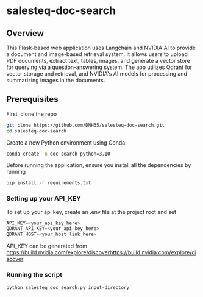 # salesteq-doc-search

## Overview

This Flask-based web application uses Langchain and NVIDIA AI to provide a document and image-based retrieval system. It allows users to upload PDF documents, extract text, tables, images, and generate a vector store for querying via a question-answering system. The app utilizes Qdrant for vector storage and retrieval, and NVIDIA's AI models for processing and summarizing images in the documents.

## Prerequisites
First, clone the repo
```bash
git clone https://github.com/DNH35/salesteq-doc-search.git
cd salesteq-doc-search
```
Create a new Python environment using Conda:
```bash
conda create -n doc-search python=3.10
```
Before running the application, ensure you install all the dependencies by running
  ```bash
  pip install -r requirements.txt
   ```

### Setting up your API_KEY
To set up your api key, create an .env file at the project root and set 
```python
API_KEY=<your_api_key_here>
QDRANT_API_KEY=<your_api_key_here>
QDRANT_HOST=<your_host_link_here>
 ```

API_KEY can be generated from https://build.nvidia.com/explore/discoverhttps://build.nvidia.com/explore/discover
### Running the script
```bash
python salesteq_doc_search.py input-directory
```